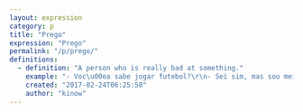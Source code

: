 ```yaml
---
layout: expression
category: p
title: "Prego"
expression: "Prego"
permalink: "/p/prego/"
definitions:
  - definition: "A person who is really bad at something."
    example: "- Voc\u00ea sabe jogar futebol?\r\n- Sei sim, mas sou meio prego.\r\n\r\n- Sai daqui seu prego!"
    created: "2017-02-24T06:25:58"
    author: "kinow"
---
```

